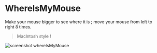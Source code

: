# WhereIsMyMouse

Make your mouse bigger to see where it is ; move your mouse from left to right 8 times.
> MacIntosh style !

![screenshot whereIsMyMouse](https://raw.github.com/Crmbl/WhereIsMyMouse/master/WhereIsMyMouse/screenshot.PNG)
